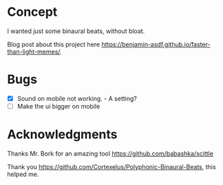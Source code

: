 # Concept
I wanted just some binaural beats, without bloat.

Blog post about this project here https://benjamin-asdf.github.io/faster-than-light-memes/.

# Bugs

* [X] Sound on mobile not working. - A setting?
* [ ] Make the ui bigger on mobile

# Acknowledgments

Thanks Mr. Bork for an amazing tool https://github.com/babashka/scittle

Thank you https://github.com/Cortexelus/Polyphonic-Binaural-Beats,
this helped me.
